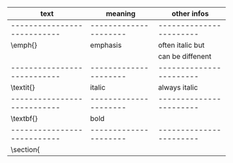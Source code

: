 
| text                      | meaning             | other infos           |
|---------------------------|---------------------|-----------------------|
|---------------------------|---------------------|-----------------------|
| \emph{}                   | emphasis            | often italic but      |
|                           |                     | can be diffenent      |
|---------------------------|---------------------|-----------------------|
| \textit{}                 | italic              | always italic         |
|---------------------------|---------------------|-----------------------|
| \textbf{}                 | bold                |                       |
|---------------------------|---------------------|-----------------------|
| \section{<title>}         | section             |                       |
|---------------------------|---------------------|-----------------------|
| \subsection{<title>}      | subsection          |                       |
|---------------------------|---------------------|-----------------------|
| \subsubsection{<title>}   | subsubsection       |                       |
|---------------------------|---------------------|-----------------------|
| \paragraph{<title>}       | paragraph           |                       |
|---------------------------|---------------------|-----------------------|
| \begin{enumberate}        | begin and end       | remeber \item         |
| \end{enumerate}           | of ordered list     |                       |
|---------------------------|---------------------|-----------------------|
| \begin{itemize}           | begin and end       | remeber \item         |
| \end{itemize}             | of unordered list   |                       |
|---------------------------|---------------------|-----------------------|
| \item                     | item of list        | ordered and unordered |
|---------------------------|---------------------|-----------------------|
| \begin{letter}{info}      | {Some adress\\Some  | letter only           |
| \end{letter}              | Street \\Some City} | letter only           |
|---------------------------|---------------------|-----------------------|
| \opening{<opening>}       | example: dear sir   | letter only           |
|                           | or madam            |                       |
|---------------------------|---------------------|-----------------------|
| \closing{<closing>}       | example: yours      | letter only           |
|---------------------------|---------------------|-----------------------|
| \documentclass[twocolumn] | use two columns     |                       |
|---------------------------|---------------------|-----------------------|
| \documentclass[headings=] | change size of      | small or big          |
|                           | headings            |                       |
|---------------------------|---------------------|-----------------------|
